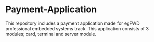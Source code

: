 # Payment-Application
This repository includes a payment application made for egFWD professional embedded systems track.
This application consists of 3 modules; card, terminal and server module.
